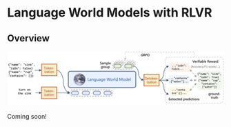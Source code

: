 # Language World Models with RLVR

## Overview

![language world model](assets/lang_wm.png)

Coming soon!